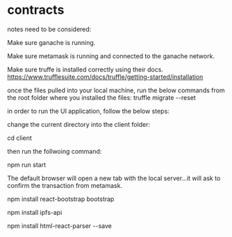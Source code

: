 # contracts
notes need to be considered:

Make sure ganache is running.

Make sure metamask is running and connected to the ganache network.

Make sure truffe is installed correctly using their docs. https://www.trufflesuite.com/docs/truffle/getting-started/installation

once the files pulled into your local machine, run the below commands from the root folder where you installed the files: truffle migrate --reset

in order to run the UI application, follow the below steps:

change the current directory into the client folder:

cd client

then run the follwoing command:

npm run start

The default browser will open a new tab with the local server...it will ask to confirm the transaction from metamask.


npm install react-bootstrap bootstrap

npm install ipfs-api

npm install html-react-parser --save
